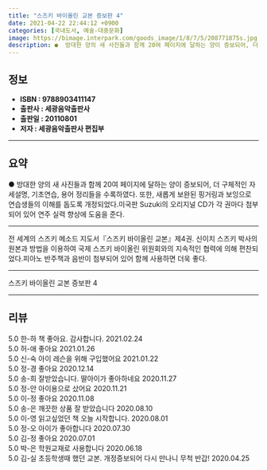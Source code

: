 ```yaml
---
title: "스즈키 바이올린 교본 증보판 4"
date: 2021-04-22 22:44:12 +0900
categories: [국내도서, 예술-대중문화]
image: https://bimage.interpark.com/goods_image/1/8/7/5/208771875s.jpg
description: ●  방대한 양의 새 사진들과 함께 20여 페이지에 달하는 양이 증보되어, 더 구체적인 자세설명, 기초연습, 용어 정리들을 수록하였다. 또한, 새롭게 보완된 핑거링과 보잉으로 연습생들의 이해를 돕도록 개정되었다.미국판 Suzuki의 오리지널 CD가 각 권마다 첨부되어 있어 연주 실력 향상에 도움을 준다.
---
```


## **정보**

- **ISBN : 9788903411147**
- **출판사 : 세광음악출판사**
- **출판일 : 20110801**
- **저자 : 세광음악출판사 편집부**

------



## **요약**

●  방대한 양의 새 사진들과 함께 20여 페이지에 달하는 양이 증보되어, 더 구체적인 자세설명, 기초연습, 용어 정리들을 수록하였다. 또한, 새롭게 보완된 핑거링과 보잉으로 연습생들의 이해를 돕도록 개정되었다.미국판 Suzuki의 오리지널 CD가 각 권마다 첨부되어 있어 연주 실력 향상에 도움을 준다.

------

전 세계의 스즈키 메소드 지도서『스즈키 바이올린 교본』제4권. 신이치 스즈키 박사의 원본과 방법을 이용하여 국제 스즈키 바이올린 위원회와의 지속적인 협력에 의해 편찬되었다.피아노 반주책과 음반이 첨부되어 있어 함께 사용하면 더욱 좋다.

------


스즈키 바이올린 교본 증보판 4 

------


## **리뷰** 

5.0 한-하 책 좋아요. 감사합니다. 2021.02.24 <br/>5.0 허-애 좋아요 2021.01.26 <br/>5.0 신-숙 아이 레슨을 위해 구입했어요 2021.01.22 <br/>5.0 정-경 좋아요  2020.12.14 <br/>5.0 송-희 잘받았습니다. 딸아이가 좋아하네요 2020.11.27 <br/>5.0 정-안 아이용으로 샀어요  2020.11.21 <br/>5.0 이-정 좋아요 2020.11.08 <br/>5.0 송-은 깨끗한 상품 잘 받았습니다 2020.08.10 <br/>5.0 이-영 읽고싶었던 책  오늘 시작합니다. 2020.08.01 <br/>5.0 정-오 아이가 좋아합니다 2020.07.30 <br/>5.0 김-정 좋아요 2020.07.01 <br/>5.0 박-은 학원교재로 사용합니다 2020.06.18 <br/>5.0 김-실 초등학생때 했던 교본. 개정증보되어 다시 만나니 무척 반갑! 2020.04.25 <br/>